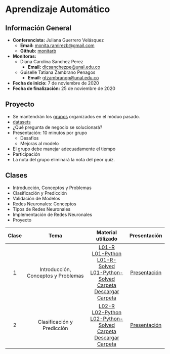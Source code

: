 # Aprendizaje Automático

## Información General

- **Conferencista:** Juliana Guerrero Velásquez
  - **Email:** monita.ramirezb@gmail.com
  - **Github:** [monitarb](https://github.com/monitarb)
- **Monitoras:**
  - Diana Carolina Sanchez Perez
    - **Email:** dicsanchezpe@unal.edu.co
  - Guiselle Tatiana Zambrano Penagos
    - **Email:** gtzambranop@unal.edu.co
- **Fecha de inicio:** 7 de noviembre de 2020
- **Fecha de finalización:** 25 de noviembre de 2020

## Proyecto

- Se mantendrán los [grupos](project/groups.html) organizados en el móduo pasado.
- [datasets](project/datasets.html)
- ¿Qué pregunta de negocio se solucionará?
- Presentación: 10 minutos por grupo
  - Desafios
  - Mejoras al modelo
- El grupo debe manejar adecuadamente el tiempo
- Participación
- La nota del grupo eliminará la nota del peor quiz.

## Clases
- Introducción, Conceptos y Problemas
- Clasificación y Predicción
- Validación de Modelos
- Redes Neuronales: Conceptos
- Tipos de Redes Neuronales
- Implementación de Redes Neuronales
- Proyecto

|	Clase	|	Tema	| Material utilizado	| Presentación |
|	:--:	|	:--:	|	:--:	|	:--:	|
| [1](class_1/class_notes.md) | Introducción, Conceptos y Problemas | [L01-R](class_1/jupyter/lab01r_preprocessing.html) <br> [L01-Python](class_1/jupyter/lab01py_preprocessing.html) <br> [L01-R-Solved](class_1/jupyter/lab01r_preprocessing_solved.html)  <br> [L01-Python-Solved](class_1/jupyter/lab01py_preprocessing_solved.html) <br> [Carpeta](https://github.com/gtzambranop/UN_2020_2/tree/develop/DCD/module_5/class_1/) <br> [Descargar Carpeta](https://minhaskamal.github.io/DownGit/#/home?url=https://github.com/gtzambranop/UN_2020_2/tree/develop/DCD/module_5/class_1/) | [Presentación](https://github.com/gtzambranop/UN_2020_2/blob/develop/DCD/module_5/class_1/original_files/presentation.pdf) |
| 2 | Clasificación y Predicción  | [L02-R](class_2/jupyter/lab02r_prediction_classification.html)<br> [L02-Python](class_2/jupyter/lab02py_prediction_classification.html) <br> [L02-Python-Solved](class_2/jupyter/lab02py_prediction_classification_solved.html) <br> [Carpeta](https://github.com/gtzambranop/UN_2020_2/tree/develop/DCD/module_5/class_2/) <br> [Descargar Carpeta](https://minhaskamal.github.io/DownGit/#/home?url=https://github.com/gtzambranop/UN_2020_2/tree/develop/DCD/module_5/class_2/) | [Presentación](https://github.com/gtzambranop/UN_2020_2/blob/develop/DCD/module_5/class_2/original_files/presentation.pdf) |